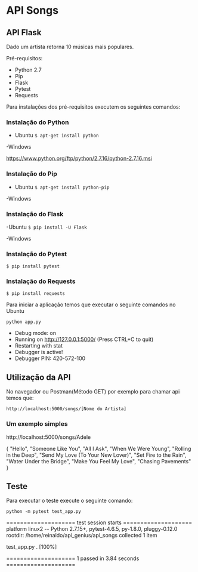 # API Songs

## API Flask 
Dado um artista retorna 10 músicas mais populares.

Pré-requisitos:
- Python 2.7
- Pip
- Flask
- Pytest
- Requests

Para instalações dos pré-requisitos executem os seguintes comandos:

### Instalação do Python
- Ubuntu
`$ apt-get install python`

-Windows

https://www.python.org/ftp/python/2.7.16/python-2.7.16.msi

### Instalação do Pip
- Ubuntu
`$ apt-get install python-pip`

-Windows

### Instalação do Flask
-Ubuntu
`$ pip install -U Flask`

-Windows

### Instalação do Pytest

`$ pip install pytest`

### Instalação do Requests

`$ pip install requests`

Para iniciar a aplicação temos que executar o seguinte comandos no Ubuntu

`python app.py`

* Debug mode: on
* Running on http://127.0.0.1:5000/ (Press CTRL+C to quit)
* Restarting with stat
* Debugger is active!
* Debugger PIN: 420-572-100

## Utilização da API

No navegador ou Postman(Método GET) por exemplo para chamar api temos que:

`http://localhost:5000/songs/[Nome do Artista]`

### Um exemplo simples

http://localhost:5000/songs/Adele

{
    "Hello",
    "Someone Like You",
    "All I Ask",
    "When We Were Young",
    "Rolling in the Deep",
    "Send My Love (To Your New Lover)",
    "Set Fire to the Rain",
    "Water Under the Bridge",
    "Make You Feel My Love",
    "Chasing Pavements"
}

## Teste

Para executar o teste execute o seguinte comando:

`python -m pytest test_app.py`

==================== test session starts ====================
platform linux2 -- Python 2.7.15+, pytest-4.6.5,
py-1.8.0, pluggy-0.12.0
rootdir: /home/reinaldo/api_genius/api_songs
collected 1 item                                                                                    

test_app.py .                                                [100%]

==================== 1 passed in 3.84 seconds ====================
